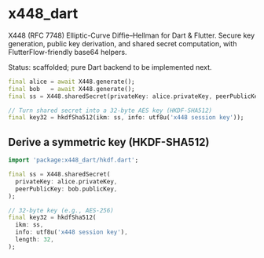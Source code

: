 # x448_dart

X448 (RFC 7748) Elliptic-Curve Diffie–Hellman for Dart & Flutter.
Secure key generation, public key derivation, and shared secret computation, with FlutterFlow-friendly base64 helpers.

Status: scaffolded; pure Dart backend to be implemented next.


```dart
final alice = await X448.generate();
final bob   = await X448.generate();
final ss = X448.sharedSecret(privateKey: alice.privateKey, peerPublicKey: bob.publicKey);

// Turn shared secret into a 32-byte AES key (HKDF-SHA512)
final key32 = hkdfSha512(ikm: ss, info: utf8u('x448 session key'));
```

## Derive a symmetric key (HKDF-SHA512)

```dart
import 'package:x448_dart/hkdf.dart';

final ss = X448.sharedSecret(
  privateKey: alice.privateKey,
  peerPublicKey: bob.publicKey,
);

// 32-byte key (e.g., AES-256)
final key32 = hkdfSha512(
  ikm: ss,
  info: utf8u('x448 session key'),
  length: 32,
);
```
